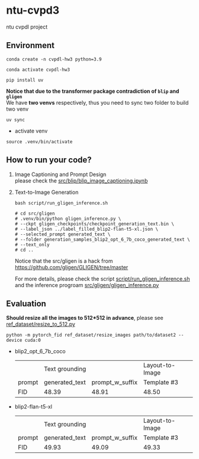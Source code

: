 # ntu-cvpd3
ntu cvpdl project

## Environment

```sh=
conda create -n cvpdl-hw3 python=3.9
```
```sh=
conda activate cvpdl-hw3
```
```sh=
pip install uv
```
**Notice that due to the transformer package contradiction of `blip` and `gligen`**  
We have **two venvs** respectively, thus you need to sync two folder to build two venv
```sh=
uv sync
```
- activate venv
```sh=
source .venv/bin/activate
```

## How to run your code?
1. Image Captioning and Prompt Design  
    please check the [src/blip/blip_image_captioning.ipynb](src/blip/blip_image_captioning.ipynb)
2. Text-to-Image Generation
    ```=sh
    bash script/run_gligen_inference.sh

    # cd src/gligen
    # .venv/bin/python gligen_inference.py \
    # --ckpt gligen_checkpoints/checkpoint_generation_text.bin \
    # --label_json ../label_filled_blip2-flan-t5-xl.json \
    # --selected_prompt generated_text \
    # --folder generation_samples_blip2_opt_6_7b_coco_generated_text \
    # --text_only
    # cd ..
    ```
    Notice that the src/gligen is a hack from https://github.com/gligen/GLIGEN/tree/master

    For more details, please check the script [script/run_gligen_inference.sh](script/run_gligen_inference.sh) and the inference progroam [src/gligen/gligen_inference.py](src/gligen/gligen_inference.py)

## Evaluation
**Should resize all the images to 512*512 in advance**, please see [ref_dataset/resize_to_512.py](ref_dataset/resize_to_512.py)

```
python -m pytorch_fid ref_dataset/resize_images path/to/dataset2 --device cuda:0
```
- blip2_opt_6_7b_coco
    <table>
        <tr>
            <td>   </td>
            <td colspan="2"> Text grounding </td>
            <td> Layout-to-Image </td>
        </tr>
        <tr>
            <td> prompt </td>
            <td> generated_text </td>
            <td> prompt_w_suffix </td>
            <td> Template #3 </td>
        </tr>
        <tr>
            <td> FID </td>
            <td> 48.39 </td>
            <td> 48.91 </td>
            <td> 48.50 </td>
        </tr>
    </table>

- blip2-flan-t5-xl
    <table>
        <tr>
            <td>   </td>
            <td colspan="2"> Text grounding </td>
            <td> Layout-to-Image </td>
        </tr>
        <tr>
            <td> prompt </td>
            <td> generated_text </td>
            <td> prompt_w_suffix </td>
            <td> Template #3 </td>
        </tr>
        <tr>
            <td> FID </td>
            <td> 49.93 </td>
            <td> 49.09 </td>
            <td> 49.33 </td>
        </tr>
    </table>